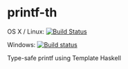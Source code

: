 # printf-th

OS X / Linux: [![Build Status](https://travis-ci.org/unitb/printf-th.svg?branch=master)](https://travis-ci.org/unitb/printf-th)

Windows: [![Build status](https://ci.appveyor.com/api/projects/status/i5ydbggt9inee46s?svg=true)](https://ci.appveyor.com/project/cipher1024/printf-th)

Type-safe printf using Template Haskell
